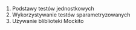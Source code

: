 1. Podstawy testów jednostkowych
2. Wykorzystywanie testów sparametryzowanych 
3. Używanie bliblioteki Mockito
